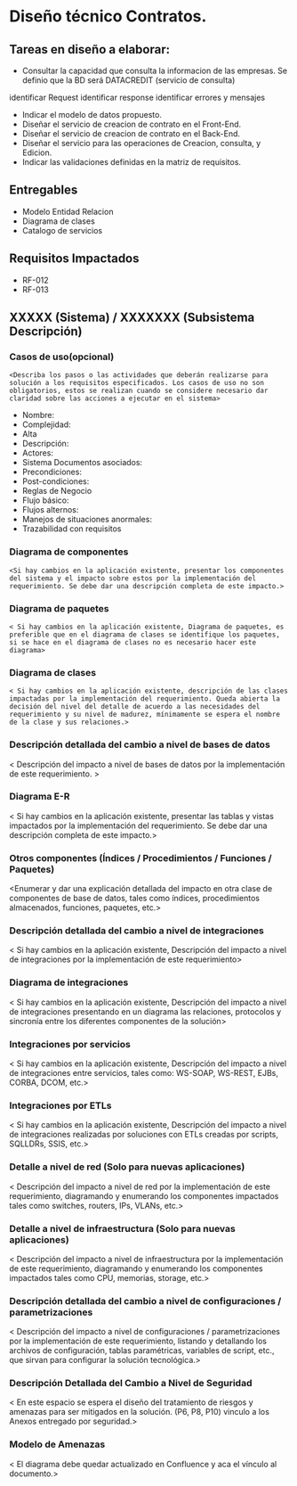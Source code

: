 # Diseño técnico Contratos.


## Tareas en diseño a elaborar:

- Consultar la capacidad que consulta la informacion de las empresas. Se definio que la BD será DATACREDIT (servicio de consulta)

identificar Request
identificar response 
identificar errores y mensajes  
     
- Indicar el modelo de datos propuesto. 
- Diseñar el servicio de creacion de contrato en el Front-End.
- Diseñar el servicio de creacion de contrato en el Back-End. 	
- Diseñar el servicio para las operaciones de Creacion, consulta, y Edicion. 
- Indicar las validaciones definidas en la matriz de requisitos. 

##  Entregables

+ Modelo Entidad Relacion
+ Diagrama de clases
+ Catalogo de servicios 


## Requisitos Impactados

* RF-012
* RF-013


## XXXXX (Sistema) / XXXXXXX (Subsistema	Descripción)


### Casos de uso(opcional)
    
    <Describa los pasos o las actividades que deberán realizarse para solución a los requisitos especificados. Los casos de uso no son obligatorios, estos se realizan cuando se considere necesario dar claridad sobre las acciones a ejecutar en el sistema>

* Nombre:	
* Complejidad:
* Alta
* Descripción:
* Actores:
* Sistema	Documentos asociados:
* Precondiciones:
* Post-condiciones:
* Reglas de Negocio
* Flujo básico:
* Flujos alternos:
* Manejos de situaciones anormales:
* Trazabilidad con requisitos


### Diagrama de componentes

    <Si hay cambios en la aplicación existente, presentar los componentes del sistema y el impacto sobre estos por la implementación del requerimiento. Se debe dar una descripción completa de este impacto.>

### Diagrama de paquetes

    < Si hay cambios en la aplicación existente, Diagrama de paquetes, es preferible que en el diagrama de clases se identifique los paquetes, si se hace en el diagrama de clases no es necesario hacer este diagrama>

### Diagrama de clases

    < Si hay cambios en la aplicación existente, descripción de las clases impactadas por la implementación del requerimiento. Queda abierta la decisión del nivel del detalle de acuerdo a las necesidades del requerimiento y su nivel de madurez, mínimamente se espera el nombre de la clase y sus relaciones.>

### Descripción detallada del cambio a nivel de bases de datos

   < Descripción del impacto a nivel de bases de datos por la implementación de este requerimiento. >

### Diagrama E-R

   < Si hay cambios en la aplicación existente, presentar las tablas y vistas impactados por la implementación del requerimiento. Se debe dar una descripción completa de este impacto.>

### Otros componentes (Índices / Procedimientos / Funciones / Paquetes)
   
   <Enumerar y dar una explicación detallada del impacto en otra clase de componentes de base de datos, tales como índices, procedimientos almacenados, funciones, paquetes, etc.>

### Descripción detallada del cambio a nivel de integraciones

   < Si hay cambios en la aplicación existente, Descripción del impacto a nivel de integraciones por la implementación de este requerimiento>

### Diagrama de integraciones

   < Si hay cambios en la aplicación existente, Descripción del impacto a nivel de integraciones presentando en un diagrama las relaciones, protocolos y sincronía entre los diferentes componentes de la solución>

### Integraciones por servicios

   < Si hay cambios en la aplicación existente, Descripción del impacto a nivel de integraciones entre servicios, tales como: WS-SOAP, WS-REST, EJBs, CORBA, DCOM, etc.>

### Integraciones por ETLs

   < Si hay cambios en la aplicación existente, Descripción del impacto a nivel de integraciones realizadas por soluciones con ETLs creadas por scripts, SQLLDRs, SSIS, etc.>

### Detalle a nivel de red (Solo para nuevas aplicaciones)

   <  Descripción del impacto a nivel de red por la implementación de este requerimiento, diagramando y enumerando los componentes impactados tales como switches, routers, IPs, VLANs, etc.>

### Detalle a nivel de infraestructura (Solo para nuevas aplicaciones)

   <  Descripción del impacto a nivel de infraestructura por la implementación de este requerimiento, diagramando y enumerando los componentes impactados tales como CPU, memorias, storage, etc.>

### Descripción detallada del cambio a nivel de configuraciones / parametrizaciones
   
   <  Descripción del impacto a nivel de configuraciones / parametrizaciones por la implementación de este requerimiento, listando y detallando los archivos de configuración, tablas paramétricas, variables de script, etc., que sirvan para configurar la solución tecnológica.>

### Descripción Detallada del Cambio a Nivel de Seguridad

   <  En este espacio se espera el diseño del tratamiento de riesgos y amenazas para ser mitigados en la solución.
   (P6, P8, P10) vinculo a los Anexos entregado por seguridad.>

### Modelo de Amenazas
   
   < El diagrama debe quedar actualizado en Confluence y aca el vínculo al documento.>

